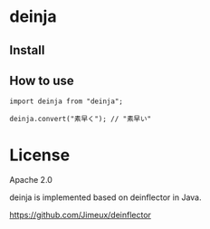 # deinja

## Install

## How to use

```ja
import deinja from "deinja";

deinja.convert("素早く"); // "素早い"
```

# License

Apache 2.0

deinja is implemented based on deinflector in Java.

https://github.com/Jimeux/deinflector
